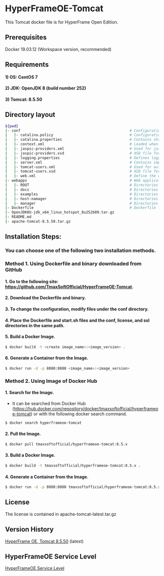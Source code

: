 # HyperFrameOE-Tomcat

This Tomcat docker file is for HyperFrame Open Edition.

## Prerequisites

Docker 19.03.12 (Workspace version, recommended)

## Requirements

#### 1) OS: CentOS 7
#### 2) JDK: OpenJDK 8 (build number 252) 
#### 3) Tomcat: 8.5.50

## Directory layout                                                         

```bash                                                                             
${pwd}                                                                       
|- conf                                                  # Configuration files             
|   |- catalina.policy                                   # Configuration file for Tomcat's security policy permissions
|   |- catalina.properties                               # Contains shared definitions such as servers, shared loaders, and JARs that are searched when the server starts|
|   |- context.xml                                       # Loaded when running the application
|   |- jaspic-providers.xml                              # Used for jaspic-providers.xml
|   |- jaspic-providers.xsd                              # XSD file for jaspic-providers.xml
|   |- logging.properties                                # Defines logging properties of Tomcat instance.
|   |- server.xml                                        # Contains important information such as IP address and virtual host and context path
|   |- tomcat-users.xml                                  # Used for authentication and approval according to role-based definitions
|   |- tomcat-users.xsd                                  # XSD file for tomcat-users.xml
|   |- web.xml                                           # Define the default values ​​for all applications when the Tomcat instance is started
|- webapps                                               # Web applications that are basically provided by Tomcat binary files.                                                   
|   |- ROOT                                              # Directories in webapps directory
|   |- docs                                              # Directories in webapps directory
|   |- examples                                          # Directories in webapps directory
|   |- host-namager                                      # Directories in webapps directory
|   |- manager                                           # Directories in webapps directory
|- Dockerfile                                            # Dockerfile for user desired setting created using base tomcat image above          
|- OpenJDK8U-jdk_x64_linux_hotspot_8u252b09.tar.gz
|- README.md                   
|- apache-tomcat-8.5.50.tar.gz
```              

## Installation Steps:

### You can choose one of the following two installation methods.

### Method 1. Using Dockerfile and binary downloaded from GitHub

#### 1. Go to the following site: https://github.com/TmaxSoftOfficial/HyperFrameOE-Tomcat.

#### 2. Download the Dockerfile and binary.

#### 3. To change the configuration, modify files under the conf directory.

#### 4. Place the Dockerfile and start.sh files and the conf, license, and ssl directories in the same path.

#### 5. Build a Docker Image.
```bash
$ docker build -t <create image_name>:<image_version> .
```

#### 6. Generate a Container from the Image.
```bash
$ docker run -d -p 8080:8080 <image_name>:<image_version>
```





### Method 2. Using Image of Docker Hub

#### 1. Search for the Image.
- It can be searched from Docker Hub (https://hub.docker.com/repository/docker/tmaxsoftofficial/hyperframeoe-tomcat) or with the following docker search command.
```bash 
$ docker search hyperframeoe-tomcat
```

#### 2. Pull the Image.
```bash
$ docker pull tmaxsoftofficial/hyperframeoe-tomcat:8.5.x
```

#### 3. Build a Docker Image.
```bash
$ docker build -t tmaxsoftofficial/hyperframeoe-tomcat:8.5.x .
```

#### 4. Generate a Container from the Image.
```bash
$ docker run -d -p 8080:8080 tmaxsoftofficial/hyperframeoe-tomcat:8.5.x
```


## License

The license is contained in apache-tomcat-latest.tar.gz

## Version History

[HyperFrame OE, Tomcat 8.5.50](https://github.com/TmaxSoftOfficial/HyperFrameOE-Tomcat/blob/8.5.x/Dockerfile "dockerfile link") (latest)

## HyperFrameOE Service Level

[HyperFrameOE Service Level](https://github.com/TmaxSoftOfficial/HyperFrameOE-About/blob/master/ServiceLevel.md)
